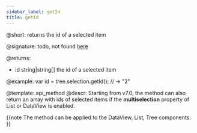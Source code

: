 ```yaml
---
sidebar_label: getId
title: getId
---          
```


@short: returns the id of a selected item

@signature: todo, not found [here](https://cdn.dhtmlx.com/suite/pro/edge/types/ts-selection/sources/types.d.ts)
	
@returns:
- id	string|string[]	the id of a selected item

@example:
var id = tree.selection.getId(); // -> "2"

@template:	api_method
@descr:
Starting from v7.0, the method can also return an array with ids of selected items if the **multiselection** property of List or DataView is enabled.

{{note The method can be applied to the DataView, List, Tree components. }}